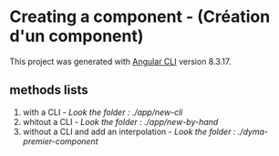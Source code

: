 # Creating a component - (Création d'un component)

This project was generated with [Angular CLI](https://github.com/angular/angular-cli) version 8.3.17.

## methods lists
1. with a CLI - *Look the folder : ./app/new-cli*
2. whitout a CLI - *Look the folder : ./app/new-by-hand*
3. without a CLI and add an interpolation - *Look the folder : ./dyma-premier-component*
